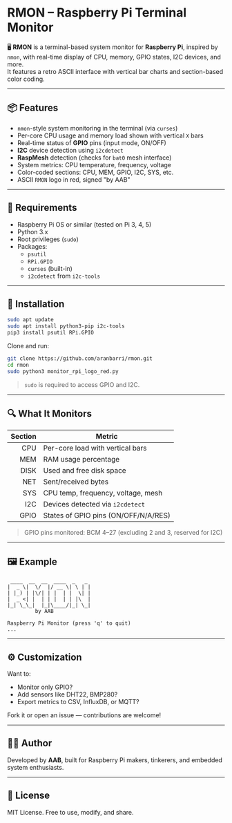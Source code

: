 
# RMON – Raspberry Pi Terminal Monitor

🖥️ **RMON** is a terminal-based system monitor for **Raspberry Pi**, inspired by `nmon`, with real-time display of CPU, memory, GPIO states, I2C devices, and more.  
It features a retro ASCII interface with vertical bar charts and section-based color coding.

---

## 📦 Features

- `nmon`-style system monitoring in the terminal (via `curses`)
- Per-core CPU usage and memory load shown with vertical `X` bars
- Real-time status of **GPIO** pins (input mode, ON/OFF)
- **I2C** device detection using `i2cdetect`
- **RaspMesh** detection (checks for `bat0` mesh interface)
- System metrics: CPU temperature, frequency, voltage
- Color-coded sections: CPU, MEM, GPIO, I2C, SYS, etc.
- ASCII `RMON` logo in red, signed "by AAB"

---

## 🧰 Requirements

- Raspberry Pi OS or similar (tested on Pi 3, 4, 5)
- Python 3.x
- Root privileges (`sudo`)
- Packages:
  - `psutil`
  - `RPi.GPIO`
  - `curses` (built-in)
  - `i2cdetect` from `i2c-tools`

---

## 🚀 Installation

```bash
sudo apt update
sudo apt install python3-pip i2c-tools
pip3 install psutil RPi.GPIO
```

Clone and run:

```bash
git clone https://github.com/aranbarri/rmon.git
cd rmon
sudo python3 monitor_rpi_logo_red.py
```

> `sudo` is required to access GPIO and I2C.

---

## 🔍 What It Monitors

| Section | Metric                                 |
|--------:|----------------------------------------|
| CPU     | Per-core load with vertical bars       |
| MEM     | RAM usage percentage                   |
| DISK    | Used and free disk space               |
| NET     | Sent/received bytes                    |
| SYS     | CPU temp, frequency, voltage, mesh     |
| I2C     | Devices detected via `i2cdetect`       |
| GPIO    | States of GPIO pins (ON/OFF/N/A/RES)   |

> GPIO pins monitored: BCM 4–27 (excluding 2 and 3, reserved for I2C)

---

## 🖼️ Example

```
 ____  __  __  ____  _   _
|  _ \|  \/  |/ __ \| \ | |
| |_) | |\/| | |  | |  \| |
|  _ <| |  | | |  | | |\  |
|_| \_\_|  |_|\____/|_| \_|
         by AAB

Raspberry Pi Monitor (press 'q' to quit)
...
```

---

## ⚙️ Customization

Want to:

- Monitor only GPIO?
- Add sensors like DHT22, BMP280?
- Export metrics to CSV, InfluxDB, or MQTT?

Fork it or open an issue — contributions are welcome!

---

## 👨‍💻 Author

Developed by **AAB**, built for Raspberry Pi makers, tinkerers, and embedded system enthusiasts.

---

## 📝 License

MIT License. Free to use, modify, and share.
